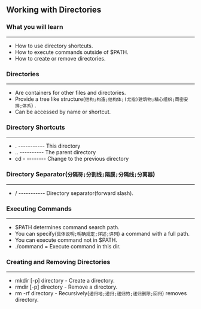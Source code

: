 ## Working with Directories

### What you will learn

*****

* How to use directory shortcuts.
* How to execute commands outside of $PATH.
* How to create or remove directories.

### Directories

*****

* Are containers for other files and directories.
* Provide a tree like structure(`结构;构造;结构体;(尤指)建筑物;精心组织;周密安排;体系`) .
* Can be accessed by name or shortcut.

### Directory Shortcuts

*****

* . ----------- This directory
* .. ---------- The parent directory
* cd - -------- Change to the previous directory

### Directory Separator(`分隔符;分割线;隔膜;分隔线;分离器`)

*****

* / ----------- Directory separator(forward slash).

### Executing Commands

*****

* $PATH determines command search path.
* You can specify(`具体说明;明确规定;详述;详列`) a command with a full path.
* You can execute command not in $PATH.
* ./command = Execute command in this dir.

### Creating and Removing Directories

*****

* mkdir [-p] directory - Create a directory.
* rmdir [-p] directory - Remove a directory.
* rm -rf directory - Recursively(`递归地;递归;递归的;递归删除;回归`) removes directory.

